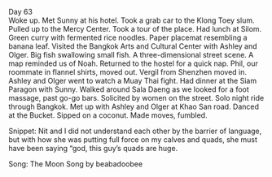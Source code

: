 Day 63  
Woke up. Met Sunny at his hotel. Took a grab car to the Klong Toey slum. Pulled up to the Mercy Center. Took a tour of the place. Had lunch at Silom. Green curry with fermented rice noodles. Paper placemat resembling a banana leaf. Visited the Bangkok Arts and Cultural Center with Ashley and Olger. Big fish swallowing small fish. A three-dimensional street scene. A map reminded us of Noah. Returned to the hostel for a quick nap. Phil, our roommate in flannel shirts, moved out. Vergil from Shenzhen moved in. Ashley and Olger went to watch a Muay Thai fight. Had dinner at the Siam Paragon with Sunny. Walked around Sala Daeng as we looked for a foot massage, past go-go bars. Solicited by women on the street. Solo night ride through Bangkok. Met up with Ashley and Olger at Khao San road. Danced at the Bucket. Sipped on a coconut. Made moves, fumbled. 

Snippet: Nit and I did not understand each other by the barrier of language, but with how she was putting full force on my calves and quads, she must have been saying “god, this guy’s quads are huge.

Song: The Moon Song by beabadoobee
